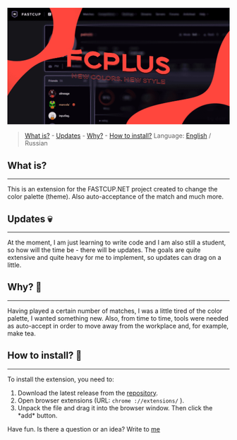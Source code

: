 ![FCPLUS](https://raw.githubusercontent.com/delirxgod/FCPlus/master/images/preview.png)

> [What is?](https://github.com/delirxgod/FCPlus#what-is) -
> [Updates](https://github.com/delirxgod/FCPlus#what-is) -
> [Why?](https://github.com/delirxgod/FCPlus#what-is) -
> [How to install?](https://github.com/delirxgod/FCPlus#what-is)
>  Language: [English](https://raw.githubusercontent.com/delirxgod/FCPlus/master/README.md) / Russian

## What is?
----------------------------------------
This is an extension for the FASTCUP.NET project created to change the color palette (theme). Also auto-acceptance of the match and much more.

## Updates :skull:
----------------------------------------
At the moment, I am just learning to write code and I am also still a student, so how will the time be - there will be updates. The goals are quite extensive and quite heavy for me to implement, so updates can drag on a little.

## Why? :woozy_face:
----------------------------------------
Having played a certain number of matches, I was a little tired of the color palette, I wanted something new. Also, from time to time, tools were needed as auto-accept in order to move away from the workplace and, for example, make tea.

## How to install? :hear_no_evil:
----------------------------------------
To install the extension, you need to:
1. Download the latest release from the [repository](https://github.com/delirxgod/FCPlus/releases).
2. Open browser extensions (URL:  `chrome ://extensions/` ).
3. Unpack the file and drag it into the browser window. Then click the \*add\* button.

Have fun. Is there a question or an idea? Write to [me](https://vk.com/d3lir)
